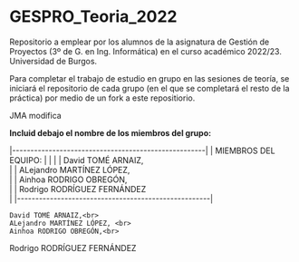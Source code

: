 # GESPRO_Teoria_2022
Repositorio a emplear por los alumnos de la asignatura de Gestión de Proyectos (3º de G. en Ing. Informática) en el curso académico 2022/23. Universidad de Burgos.

Para completar el trabajo de estudio en grupo en las sesiones de teoría, se iniciará el repositorio de cada grupo (en el que se completará el resto de la práctica) por medio de un fork a este repositiorio.


JMA modifica

**Incluid debajo el nombre de los miembros del grupo:**

|-----------------------------------------------------|
|    MIEMBROS DEL EQUIPO:                             |
|                                                     |
|    David TOMÉ ARNAIZ,<br>                           |
|    ALejandro MARTÍNEZ LÓPEZ, <br>                   |
|    Ainhoa RODRIGO OBREGÓN,<br>                      |
|    Rodrigo RODRÍGUEZ FERNÁNDEZ <br>                 |
|-----------------------------------------------------|

```
David TOMÉ ARNAIZ,<br>                   
ALejandro MARTÍNEZ LÓPEZ, <br>                   
Ainhoa RODRIGO OBREGÓN,<br> 
```                     
Rodrigo RODRÍGUEZ FERNÁNDEZ <br> 
```



